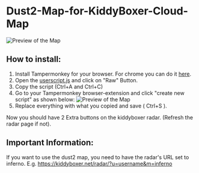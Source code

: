 # Dust2-Map-for-KiddyBoxer-Cloud-Map

![Preview of the Map](https://github.com/t0gepi/Dust2-Map-for-KiddyBoxer-Cloud-Map/blob/main/preview.png)

## How to install:

1. Install Tampermonkey for your browser. For chrome you can do it [here](https://chrome.google.com/webstore/detail/tampermonkey/dhdgffkkebhmkfjojejmpbldmpobfkfo).
2. Open the [userscript.js](https://github.com/t0gepi/Dust2-Map-for-KiddyBoxer-Cloud-Map/blob/main/userscript.js) and click on "Raw" Button.
3. Copy the script (Ctrl+A and Ctrl+C)
4. Go to your Tampermonkey browser-extension and click "create new script" as shown below:
![Preview of the Map](https://github.com/t0gepi/Dust2-Map-for-KiddyBoxer-Cloud-Map/blob/main/guide1.png)
5. Replace everything with what you copied and save ( Ctrl+S ).

Now you should have 2 Extra buttons on the kiddyboxer radar. (Refresh the radar page if not).

## Important Information:

If you want to use the dust2 map, you need to have the radar's URL set to inferno.
E.g. https://kiddyboxer.net/radar/?u=username&m=inferno

